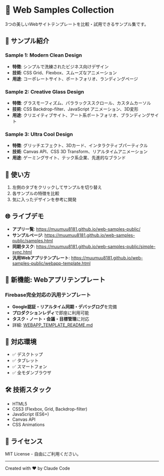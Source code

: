 # 🌟 Web Samples Collection

3つの美しいWebサイトテンプレートを比較・試用できるサンプル集です。

## 🎯 サンプル紹介

### Sample 1: Modern Clean Design
- **特徴**: シンプルで洗練されたビジネス向けデザイン
- **技術**: CSS Grid、Flexbox、スムーズなアニメーション
- **用途**: コーポレートサイト、ポートフォリオ、ランディングページ

### Sample 2: Creative Glass Design
- **特徴**: グラスモーフィズム、パララックススクロール、カスタムカーソル
- **技術**: CSS Backdrop-filter、JavaScript アニメーション、3D変形
- **用途**: クリエイティブサイト、アート系ポートフォリオ、ブランディングサイト

### Sample 3: Ultra Cool Design
- **特徴**: グリッチエフェクト、3Dカード、インタラクティブパーティクル
- **技術**: Canvas API、CSS 3D Transform、リアルタイムアニメーション
- **用途**: ゲーミングサイト、テック系企業、先進的なブランド

## 🚀 使い方

1. 左側のタブをクリックしてサンプルを切り替え
2. 各サンプルの特徴を比較
3. 気に入ったデザインを参考に開発

## 🌐 ライブデモ

- **アプリ一覧**: https://muumuu8181.github.io/web-samples-public/
- **サンプルページ**: https://muumuu8181.github.io/web-samples-public/samples.html
- **同期タスク**: https://muumuu8181.github.io/web-samples-public/simple-sync.html
- **汎用Webアプリテンプレート**: https://muumuu8181.github.io/web-samples-public/webapp-template.html

## 🚀 新機能: Webアプリテンプレート

### Firebase完全対応の汎用テンプレート
- **Google認証・リアルタイム同期・デバッグログ**を完備
- **プロダクションレディ**で即座に利用可能
- **タスク・ノート・会議・目標管理**に対応
- 詳細: [WEBAPP_TEMPLATE_README.md](./WEBAPP_TEMPLATE_README.md)

## 📱 対応環境

- ✅ デスクトップ
- ✅ タブレット
- ✅ スマートフォン
- ✅ 全モダンブラウザ

## 🛠️ 技術スタック

- HTML5
- CSS3 (Flexbox, Grid, Backdrop-filter)
- JavaScript (ES6+)
- Canvas API
- CSS Animations

## 📄 ライセンス

MIT License - 自由にご利用ください。

---

Created with ❤️ by Claude Code